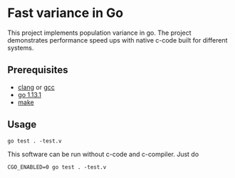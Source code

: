 # Fast variance in Go

This project implements population variance in go.
The project demonstrates performance speed ups with native c-code built for different systems.

## Prerequisites

* [clang](https://clang.llvm.org/) or [gcc](https://gcc.gnu.org/)
* [go 1.13.1](https://golang.org/)
* [make](https://www.gnu.org/software/make/)

## Usage

```shell
go test . -test.v
````

This software can be run without c-code and c-compiler. Just do

```shell
CGO_ENABLED=0 go test . -test.v
````
